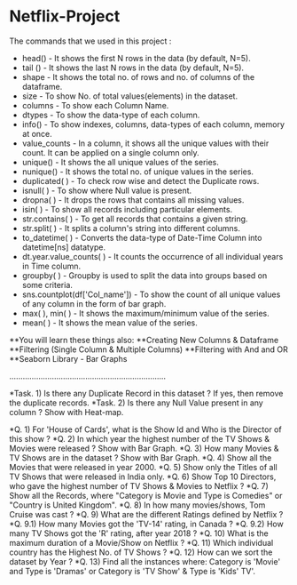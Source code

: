 # Netflix-Project

The commands that we used in this project :

* head() - It shows the first N rows in the data (by default, N=5).
* tail () - It shows the last N rows in the data (by default, N=5).
* shape - It shows the total no. of rows and no. of columns of the dataframe.
* size - To show No. of total values(elements) in the dataset.
* columns - To show each Column Name.
* dtypes - To show the data-type of each column.
* info() - To show indexes, columns, data-types of each column, memory at once.
* value_counts - In a column, it shows all the unique values with their count. It can be applied on a single column only.
* unique() - It shows the all unique values of the series.
* nunique() - It shows the total no. of unique values in the series.
* duplicated( ) - To check row wise and detect the Duplicate rows.
* isnull( ) - To show where Null value is present.
* dropna( ) - It drops the rows that contains all missing values.
* isin( ) - To show all records including particular elements.
* str.contains( ) - To get all records that contains a given string.
* str.split( ) - It splits a column's string into different columns.
* to_datetime( ) - Converts the data-type of Date-Time Column into datetime[ns] datatype.
* dt.year.value_counts( ) - It counts the occurrence of all individual years in Time column.
* groupby( ) - Groupby is used to split the data into groups based on some criteria.
* sns.countplot(df['Col_name']) - To show the count of all unique values of any column in the form of bar graph.
* max( ), min( ) - It shows the maximum/minimum value of the series.
* mean( ) - It shows the mean value of the series.

**You will learn these things also:
**Creating New Columns & Dataframe
**Filtering (Single Column & Multiple Columns)
**Filtering with And and OR
**Seaborn Library - Bar Graphs

......................................................................

*Task. 1) Is there any Duplicate Record in this dataset ? If yes, then remove the duplicate records.
*Task. 2) Is there any Null Value present in any column ? Show with Heat-map.

*Q. 1) For 'House of Cards', what is the Show Id and Who is the Director of this show ?
*Q. 2) In which year the highest number of the TV Shows & Movies were released ? Show with Bar Graph.
*Q. 3) How many Movies & TV Shows are in the dataset ? Show with Bar Graph.
*Q. 4) Show all the Movies that were released in year 2000.
*Q. 5) Show only the Titles of all TV Shows that were released in India only.
*Q. 6) Show Top 10 Directors, who gave the highest number of TV Shows & Movies to Netflix ?
*Q. 7) Show all the Records, where "Category is Movie and Type is Comedies" or "Country is United Kingdom".
*Q. 8) In how many movies/shows, Tom Cruise was cast ?
*Q. 9) What are the different Ratings defined by Netflix ?
*Q. 9.1) How many Movies got the 'TV-14' rating, in Canada ?
*Q. 9.2) How many TV Shows got the 'R' rating, after year 2018 ?
*Q. 10) What is the maximum duration of a Movie/Show on Netflix ?
*Q. 11) Which individual country has the Highest No. of TV Shows ?
*Q. 12) How can we sort the dataset by Year ?
*Q. 13) Find all the instances where: Category is 'Movie' and Type is 'Dramas' or Category is 'TV Show' & Type is 'Kids' TV'.
